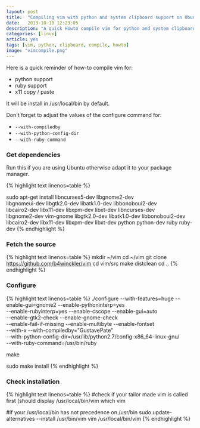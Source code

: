 ```yaml
---
layout: post
title:  "Compiling vim with python and system clipboard support on Ubuntu"
date:   2013-10-10 12:23:05
description: "A quick Howto compile vim for python and system clipboard support"
categories: [linux]
article: yes
tags: [vim, python, clipboard, compile, howto]
image: "vimcompile.png"
---
```


Here is a quick reminder of how-to compile vim for:
* python support
* ruby support
* x11 copy / paste

It will be install in /usr/local/bin by default.

Don't forget to adjust the values of the configure command for:

- `--with-compiledby`
- `--with-python-config-dir`
- `--with-ruby-command`


### Get dependencies

Run this if you are using Ubuntu otherwise adapt it to your package manager.

{% highlight text linenos=table %}

sudo apt-get install libncurses5-dev libgnome2-dev \
    libgnomeui-dev libgtk2.0-dev libatk1.0-dev libbonoboui2-dev \
    libcairo2-dev libx11-dev libxpm-dev libxt-dev libncurses-dev \
    libgnome2-dev vim-gnome libgtk2.0-dev libatk1.0-dev libbonoboui2-dev \
    libcairo2-dev libx11-dev libxpm-dev libxt-dev python python-dev ruby ruby-dev
{% endhighlight %}

### Fetch the source

{% highlight text linenos=table %}
mkdir ~/vim
cd ~/vim
git clone https://github.com/b4winckler/vim
cd vim/src
make distclean
cd ..
{% endhighlight %}

### Configure

{% highlight text linenos=table %}
./configure --with-features=huge --enable-gui=gnome2 --enable-pythoninterp=yes \
    --enable-rubyinterp=yes --enable-cscope --enable-gui=auto \
    --enable-gtk2-check --enable-gnome-check \
    --enable-fail-if-missing --enable-multibyte --enable-fontset \
    --with-x --with-compiledby="GustavePate" \
    --with-python-config-dir=/usr/lib/python2.7/config-x86_64-linux-gnu/ \
    --with-ruby-command=/usr/bin/ruby

make

sudo make install
{% endhighlight %}

### Check installation

{% highlight text linenos=table %}
#check if your tailor made vim is called first (should display /usr/local/bin/vim
which vim

#if your /usr/local/bin has not precedence on /usr/bin
sudo update-alternatives --install /usr/bin/vim vim /usr/local/bin/vim
{% endhighlight %}


